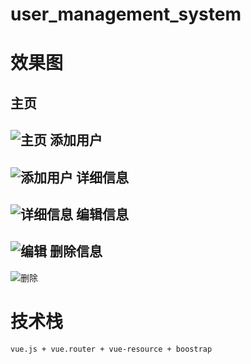 # user_management_system
效果图
=====
主页
------
![主页](https://github.com/Juhnanny/user_management_system/blob/master/user_management_system/demo/%E4%B8%BB%E9%A1%B5.png '主页')
添加用户
------
![添加用户](https://github.com/Juhnanny/user_management_system/blob/master/user_management_system/demo/%E4%B8%BB%E9%A1%B5.png '添加用户')
详细信息
------
![详细信息](https://github.com/Juhnanny/user_management_system/blob/master/user_management_system/demo/%E8%AF%A6%E6%83%85.png '详情')
编辑信息
------
![编辑](https://github.com/Juhnanny/user_management_system/blob/master/user_management_system/demo/%E7%BC%96%E8%BE%91.png '编辑')
删除信息
------
![删除](https://github.com/Juhnanny/user_management_system/blob/master/user_management_system/demo/%E7%BC%96%E8%BE%91.png '删除')

技术栈
=====
```vue.js + vue.router + vue-resource + boostrap```

